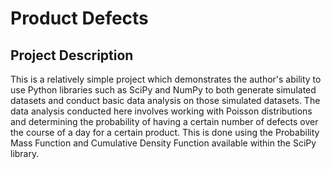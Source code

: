 # Product Defects
## Project Description
This is a relatively simple project which demonstrates the author's ability to use Python libraries such as SciPy and NumPy to both generate simulated datasets and conduct basic data analysis on those simulated datasets. The data analysis conducted here involves working with Poisson distributions and determining the probability of having a certain number of defects over the course of a day for a certain product. This is done using the Probability Mass Function and Cumulative Density Function available within the SciPy library. 
